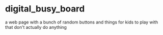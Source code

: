 # digital_busy_board
a web page with a bunch of random buttons and things for kids to play with that don't actually do anything
